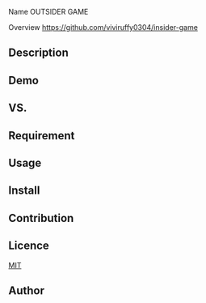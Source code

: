 
Name
OUTSIDER GAME

Overview
https://github.com/viviruffy0304/insider-game
## Description

## Demo

## VS. 

## Requirement

## Usage

## Install

## Contribution

## Licence

[MIT](https://github.com/tcnksm/tool/blob/master/LICENCE)

## Author
